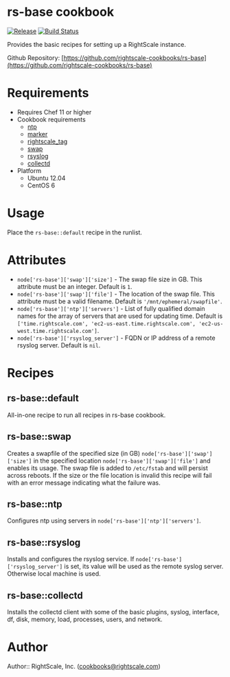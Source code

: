# rs-base cookbook

[![Release](https://img.shields.io/github/release/rightscale-cookbooks/rs-base.svg?style=flat)][release]
[![Build Status](https://img.shields.io/travis/rightscale-cookbooks/rs-base.svg?style=flat)][travis]

[release]: https://github.com/rightscale-cookbooks/rs-base/releases/latest
[travis]: https://travis-ci.org/rightscale-cookbooks/rs-base

Provides the basic recipes for setting up a RightScale instance.

Github Repository: [https://github.com/rightscale-cookbooks/rs-base](https://github.com/rightscale-cookbooks/rs-base)

# Requirements

* Requires Chef 11 or higher
* Cookbook requirements
  * [ntp](http://community.opscode.com/cookbooks/ntp)
  * [marker](http://community.opscode.com/cookbooks/marker)
  * [rightscale_tag](http://community.opscode.com/cookbooks/rightscale_tag)
  * [swap](http://community.opscode.com/cookbooks/swap)
  * [rsyslog](http://community.opscode.com/cookbooks/rsyslog)
  * [collectd](https://github.com/rightscale-cookbooks-contrib/chef-collectd)
* Platform
  * Ubuntu 12.04
  * CentOS 6

# Usage

Place the `rs-base::default` recipe in the runlist.

# Attributes

* `node['rs-base']['swap']['size']` - The swap file size in GB. This attribute must be an integer.
  Default is `1`.
* `node['rs-base']['swap']['file']` - The location of the swap file. This attribute must be a valid filename.
  Default is `'/mnt/ephemeral/swapfile'`.
* `node['rs-base']['ntp']['servers']` - List of fully qualified domain names for the array of servers that are used for
  updating time.
  Default is `['time.rightscale.com', 'ec2-us-east.time.rightscale.com', 'ec2-us-west.time.rightscale.com']`.
* `node['rs-base']['rsyslog_server']` - FQDN or IP address of a remote rsyslog server. Default is `nil`.

# Recipes

## rs-base::default

All-in-one recipe to run all recipes in rs-base cookbook.

## rs-base::swap

Creates a swapfile of the specified size (in GB) `node['rs-base']['swap']['size']` in the
specified location `node['rs-base']['swap']['file']` and enables its usage.
The swap file is added to `/etc/fstab` and will persist across reboots. If the size or the
file location is invalid this recipe will fail with an error message indicating what the
failure was.

## rs-base::ntp

Configures ntp using servers in `node['rs-base']['ntp']['servers']`.

## rs-base::rsyslog

Installs and configures the rsyslog service. If `node['rs-base']['rsyslog_server']` is set, its value will be
used as the remote syslog server. Otherwise local machine is used.

## rs-base::collectd

Installs the collectd client with some of the basic plugins, syslog, interface, df, disk, memory, load,
processes, users, and network.

# Author

Author:: RightScale, Inc. (<cookbooks@rightscale.com>)

